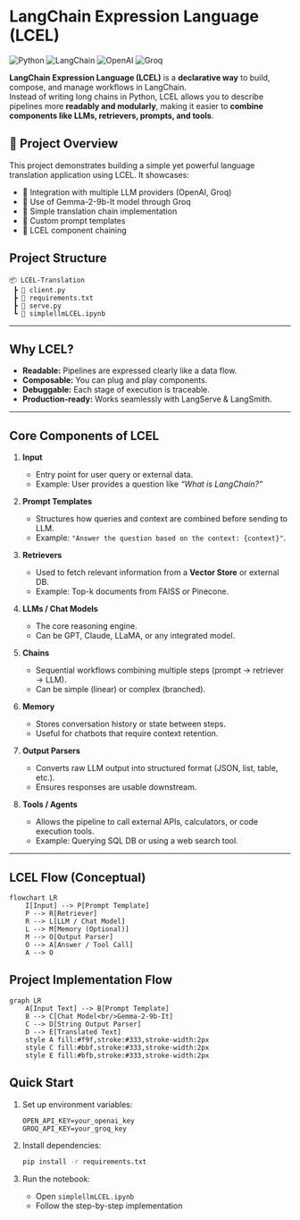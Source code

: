 # LangChain Expression Language (LCEL)

![Python](https://img.shields.io/badge/Python-3.8%2B-blue)
![LangChain](https://img.shields.io/badge/LangChain-Latest-green)
![OpenAI](https://img.shields.io/badge/OpenAI-Compatible-orange)
![Groq](https://img.shields.io/badge/Groq-Enabled-purple)

**LangChain Expression Language (LCEL)** is a **declarative way** to build, compose, and manage workflows in LangChain.  
Instead of writing long chains in Python, LCEL allows you to describe pipelines more **readably and modularly**, making it easier to **combine components like LLMs, retrievers, prompts, and tools**.

## 📌 Project Overview

This project demonstrates building a simple yet powerful language translation application using LCEL. It showcases:

- 🤖 Integration with multiple LLM providers (OpenAI, Groq)
- 🔄 Use of Gemma-2-9b-It model through Groq
- 🎯 Simple translation chain implementation
- 📝 Custom prompt templates
- 🔗 LCEL component chaining

## Project Structure

```
📦 LCEL-Translation
 ┣ 📜 client.py
 ┣ 📜 requirements.txt
 ┣ 📜 serve.py
 ┗ 📓 simplellmLCEL.ipynb
```

---

## Why LCEL?
- **Readable:** Pipelines are expressed clearly like a data flow.  
- **Composable:** You can plug and play components.  
- **Debuggable:** Each stage of execution is traceable.  
- **Production-ready:** Works seamlessly with LangServe & LangSmith.  

---

## Core Components of LCEL

1. **Input**  
   - Entry point for user query or external data.  
   - Example: User provides a question like *“What is LangChain?”*  

2. **Prompt Templates**  
   - Structures how queries and context are combined before sending to LLM.  
   - Example: `"Answer the question based on the context: {context}"`.  

3. **Retrievers**  
   - Used to fetch relevant information from a **Vector Store** or external DB.  
   - Example: Top-k documents from FAISS or Pinecone.  

4. **LLMs / Chat Models**  
   - The core reasoning engine.  
   - Can be GPT, Claude, LLaMA, or any integrated model.  

5. **Chains**  
   - Sequential workflows combining multiple steps (prompt → retriever → LLM).  
   - Can be simple (linear) or complex (branched).  

6. **Memory**  
   - Stores conversation history or state between steps.  
   - Useful for chatbots that require context retention.  

7. **Output Parsers**  
   - Converts raw LLM output into structured format (JSON, list, table, etc.).  
   - Ensures responses are usable downstream.  

8. **Tools / Agents**  
   - Allows the pipeline to call external APIs, calculators, or code execution tools.  
   - Example: Querying SQL DB or using a web search tool.  

---

## LCEL Flow (Conceptual)

```mermaid
flowchart LR
    I[Input] --> P[Prompt Template]
    P --> R[Retriever]
    R --> L[LLM / Chat Model]
    L --> M[Memory (Optional)]
    M --> O[Output Parser]
    O --> A[Answer / Tool Call]
    A --> O
```

## Project Implementation Flow

```mermaid
graph LR
    A[Input Text] --> B[Prompt Template]
    B --> C[Chat Model<br/>Gemma-2-9b-It]
    C --> D[String Output Parser]
    D --> E[Translated Text]
    style A fill:#f9f,stroke:#333,stroke-width:2px
    style C fill:#bbf,stroke:#333,stroke-width:2px
    style E fill:#bfb,stroke:#333,stroke-width:2px
```

## Quick Start

1. Set up environment variables:
   ```env
   OPEN_API_KEY=your_openai_key
   GROQ_API_KEY=your_groq_key
   ```

2. Install dependencies:
   ```bash
   pip install -r requirements.txt
   ```

3. Run the notebook:
   - Open `simplellmLCEL.ipynb`
   - Follow the step-by-step implementation

